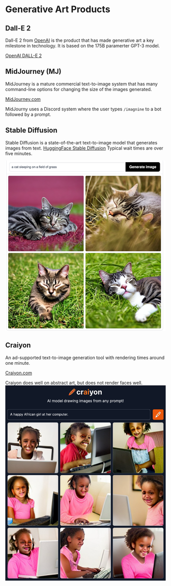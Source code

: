 # Generative Art Products

## Dall-E 2

Dall-E 2 from [OpenAI](http://openai.com) is the product that has made generative art a key milestone in technology.
It is based on the 175B paramerter GPT-3 model.

[OpenAI DALL-E 2](https://openai.com/dall-e-2/)

## MidJourney (MJ)

MidJourney is a mature commercial text-to-image system that has many command-line options for changing the size of the images generated.

[MidJourney.com](http://midjourney.com)

MidJourny uses a Discord system where the user types ```/imagnine``` to a bot followed by a prompt.

## Stable Diffusion 

Stable Diffusion is a state-of-the-art text-to-image model that generates images from text.
[HuggingFace Stable Diffusion](http://huggingface.co/spaces/stabilityai/stable-diffusion)
Typical wait times are over five minutes.

![](./img/sd-sleepy-cat-in-grass.png)

## Craiyon

An ad-supported text-to-image generation tool with rendering times around one minute.

[Craiyon.com](http://craiyon.com)

Craiyon does well on abstract art, but does not render faces well.
![](./img/craiyon_162727_A_happy_African_girl_at_her_computer_.png)

